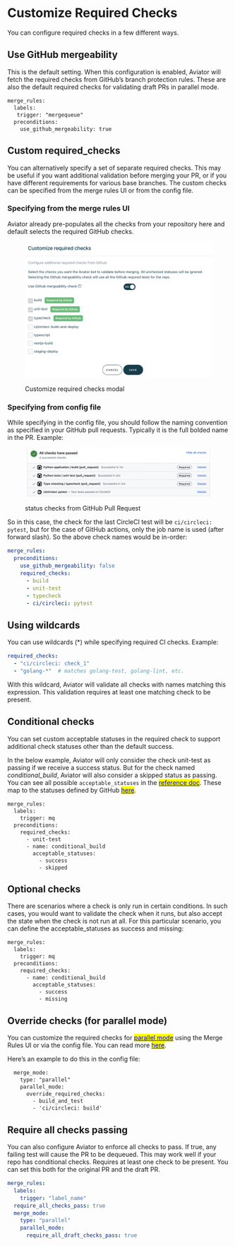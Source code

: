 # Customize Required Checks

You can configure required checks in a few different ways.

## Use GitHub mergeability

This is the default setting. When this configuration is enabled, Aviator will fetch the required checks from GitHub’s branch protection rules. These are also the default required checks for validating draft PRs in parallel mode.

```
merge_rules:
  labels:
   trigger: "mergequeue"
  preconditions:
    use_github_mergeability: true
```

## Custom required\_checks

You can alternatively specify a set of separate required checks. This may be useful if you want additional validation before merging your PR, or if you have different requirements for various base branches. The custom checks can be specified from the merge rules UI or from the config file.

### Specifying from the merge rules UI

Aviator already pre-populates all the checks from your repository here and default selects the required GitHub checks.

<figure><img src="../../.gitbook/assets/Screen Shot 2022-12-29 at 9.14.58 AM.png" alt=""><figcaption><p>Customize required checks modal</p></figcaption></figure>

### Specifying from config file

While specifying in the config file, you should follow the naming convention as specified in your GitHub pull requests. Typically it is the full bolded name in the PR. Example:

<figure><img src="../../.gitbook/assets/Screen Shot 2023-04-17 at 9.52.06 AM.png" alt=""><figcaption><p>status checks from GitHub Pull Request</p></figcaption></figure>

So in this case, the check for the last CircleCI test will be `ci/circleci: pytest`, but for the case of GitHub actions, only the job name is used (after forward slash). So the above check names would be in-order:

```yaml
merge_rules:
  preconditions:
    use_github_mergeability: false
    required_checks:
      - build
      - unit-test
      - typecheck
      - ci/circleci: pytest
```

## Using wildcards

You can use wildcards (\*) while specifying required CI checks. Example:

```yaml
required_checks:     
  - "ci/circleci: check_1"
  - "golang-*"  # matches golang-test, golang-lint, etc.
```

With this wildcard, Aviator will validate all checks with names matching this expression. This validation requires at least one matching check to be present.

## Conditional checks

You can set custom acceptable statuses in the required check to support additional check statuses other than the default success.

In the below example, Aviator will only consider the check unit-test as passing if we receive a success status. But for the check named _conditional\_build_, Aviator will also consider a skipped status as passing. You can see all possible `acceptable_statuses` in the [<mark style="color:blue;">reference doc</mark>](../reference/complete-reference-guide.md#acceptable\_statuses). These map to the statuses defined by GitHub [<mark style="color:blue;">here</mark>](https://docs.github.com/en/rest/checks/runs#get-a-check-run).

```
merge_rules:
  labels:
    trigger: mq
  preconditions:
    required_checks:
      - unit-test
      - name: conditional_build
        acceptable_statuses:
          - success
          - skipped
```

## Optional checks

There are scenarios where a check is only run in certain conditions. In such cases, you would want to validate the check when it runs, but also accept the state when the check is not run at all. For this particular scenario, you can define the acceptable\_statuses as success and missing:

```
merge_rules:
  labels:
    trigger: mq
  preconditions:
    required_checks:
      - name: conditional_build
        acceptable_statuses:
          - success
          - missing
```

## Override checks (for parallel mode)

You can customize the required checks for [<mark style="color:blue;">parallel mode</mark>](concepts/parallel-mode/) using the Merge Rules UI or via the config file. You can read more [<mark style="color:blue;">here</mark>](concepts/parallel-mode/#separate-ci-validations-for-draft-pr).

Here’s an example to do this in the config file:

```
  merge_mode:
    type: "parallel"
    parallel_mode:
      override_required_checks:
        - build_and_test
        - 'ci/circleci: build'
```

## Require all checks passing

You can also configure Aviator to enforce all checks to pass. If true, any failing test will cause the PR to be dequeued. This may work well if your repo has conditional checks. Requires at least one check to be present. You can set this both for the original PR and the draft PR.

```yaml
merge_rules:
  labels:
    trigger: "label_name"
  require_all_checks_pass: true
  merge_mode:
    type: "parallel"
    parallel_mode:
      require_all_draft_checks_pass: true

```
